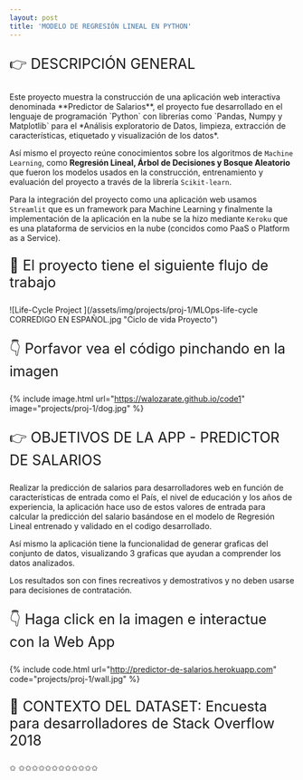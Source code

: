 ```yaml
---
layout: post
title: 'MODELO DE REGRESIÓN LINEAL EN PYTHON'
---
```

<p style="font-size:25px">&#128073; DESCRIPCIÓN GENERAL</p> 
Este proyecto muestra la construcción de una aplicación web interactiva denominada **Predictor de Salarios**, el proyecto fue desarrollado en el lenguaje de programación `Python` con librerías como `Pandas, Numpy y Matplotlib` para el *Análisis exploratorio de Datos, limpieza, extracción de características, etiquetado y visualización de los datos*.

 Así mismo el proyecto reúne conocimientos sobre los algoritmos de `Machine Learning`, como **Regresión Lineal, Árbol de Decisiones y Bosque Aleatorio** que fueron los modelos usados en la construcción, entrenamiento y evaluación del proyecto a través de la librería `Scikit-learn`. 
 
 Para la integración del proyecto como una aplicación web usamos `Streamlit` que es un framework para Machine Learning y finalmente la implementación de la aplicación en la nube se la hizo mediante `Keroku` que es una plataforma de servicios en la nube (concidos como PaaS o Platform as a Service). 

<p style="font-size:25px">&#128170; El proyecto tiene el siguiente flujo de trabajo</p> 
![Life-Cycle Project ](/assets/img/projects/proj-1/MLOps-life-cycle CORREDIGO EN ESPAÑOL.jpg "Ciclo de vida Proyecto")


<p style="font-size:25px">&#128071; Porfavor vea el código pinchando en la imagen</p> 

{% include image.html url="https://walozarate.github.io/code1" image="projects/proj-1/dog.jpg" %}

<p style="font-size:25px">&#128073; OBJETIVOS DE LA APP - PREDICTOR DE SALARIOS</p> 
Realizar la predicción de salarios para desarrolladores web en función de características de entrada como el País, el nivel de educación y los años de experiencia, la aplicación hace uso de estos valores de entrada para calcular la predicción del salario basándose en el modelo de Regresión Lineal entrenado y validado en el codigo desarrollado.

Así mismo la aplicación tiene la funcionalidad de generar graficas del conjunto de datos, visualizando 3 graficas que ayudan a comprender los datos analizados.

Los resultados son con fines recreativos y demostrativos y no deben usarse para decisiones de contratación.

 <p style="font-size:25px">&#128071; Haga click en la imagen e interactue con la Web App </p> 
 
{% include code.html url="http://predictor-de-salarios.herokuapp.com" code="projects/proj-1/wall.jpg" %}

<p style="font-size:25px">&#128640; CONTEXTO DEL DATASET: Encuesta para desarrolladores de Stack Overflow 2018</p> 



<span class="icoest4">&#10025;</span>
<span class="icoest4">&#10025;</span><span class="icoest4">&#10025;</span><span class="icoest4">&#10025;</span><span class="icoest4">&#10025;</span><span class="icoest4">&#10025;</span><span class="icoest4">&#10025;</span><span class="icoest4">&#10025;</span><span class="icoest4">&#10025;</span><span class="icoest4">&#10025;</span><span class="icoest4">&#10025;</span><span class="icoest4">&#10025;</span><span class="icoest4">&#10025;</span>